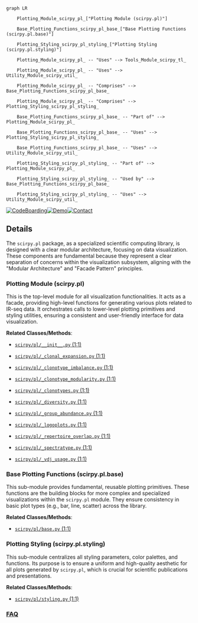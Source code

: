 ```mermaid

graph LR

    Plotting_Module_scirpy_pl_["Plotting Module (scirpy.pl)"]

    Base_Plotting_Functions_scirpy_pl_base_["Base Plotting Functions (scirpy.pl.base)"]

    Plotting_Styling_scirpy_pl_styling_["Plotting Styling (scirpy.pl.styling)"]

    Plotting_Module_scirpy_pl_ -- "Uses" --> Tools_Module_scirpy_tl_

    Plotting_Module_scirpy_pl_ -- "Uses" --> Utility_Module_scirpy_util_

    Plotting_Module_scirpy_pl_ -- "Comprises" --> Base_Plotting_Functions_scirpy_pl_base_

    Plotting_Module_scirpy_pl_ -- "Comprises" --> Plotting_Styling_scirpy_pl_styling_

    Base_Plotting_Functions_scirpy_pl_base_ -- "Part of" --> Plotting_Module_scirpy_pl_

    Base_Plotting_Functions_scirpy_pl_base_ -- "Uses" --> Plotting_Styling_scirpy_pl_styling_

    Base_Plotting_Functions_scirpy_pl_base_ -- "Uses" --> Utility_Module_scirpy_util_

    Plotting_Styling_scirpy_pl_styling_ -- "Part of" --> Plotting_Module_scirpy_pl_

    Plotting_Styling_scirpy_pl_styling_ -- "Used by" --> Base_Plotting_Functions_scirpy_pl_base_

    Plotting_Styling_scirpy_pl_styling_ -- "Uses" --> Utility_Module_scirpy_util_

```



[![CodeBoarding](https://img.shields.io/badge/Generated%20by-CodeBoarding-9cf?style=flat-square)](https://github.com/CodeBoarding/GeneratedOnBoardings)[![Demo](https://img.shields.io/badge/Try%20our-Demo-blue?style=flat-square)](https://www.codeboarding.org/demo)[![Contact](https://img.shields.io/badge/Contact%20us%20-%20contact@codeboarding.org-lightgrey?style=flat-square)](mailto:contact@codeboarding.org)



## Details



The `scirpy.pl` package, as a specialized scientific computing library, is designed with a clear modular architecture, focusing on data visualization. These components are fundamental because they represent a clear separation of concerns within the visualization subsystem, aligning with the "Modular Architecture" and "Facade Pattern" principles.



### Plotting Module (scirpy.pl)

This is the top-level module for all visualization functionalities. It acts as a facade, providing high-level functions for generating various plots related to IR-seq data. It orchestrates calls to lower-level plotting primitives and styling utilities, ensuring a consistent and user-friendly interface for data visualization.





**Related Classes/Methods**:



- <a href="https://github.com/scverse/scirpy/blob/main/src/scirpy/pl/__init__.py#L1-L1" target="_blank" rel="noopener noreferrer">`scirpy/pl/__init__.py` (1:1)</a>

- <a href="https://github.com/scverse/scirpy/blob/main/src/scirpy/pl/_clonal_expansion.py#L1-L1" target="_blank" rel="noopener noreferrer">`scirpy/pl/_clonal_expansion.py` (1:1)</a>

- <a href="https://github.com/scverse/scirpy/blob/main/src/scirpy/pl/_clonotype_imbalance.py#L1-L1" target="_blank" rel="noopener noreferrer">`scirpy/pl/_clonotype_imbalance.py` (1:1)</a>

- <a href="https://github.com/scverse/scirpy/blob/main/src/scirpy/pl/_clonotype_modularity.py#L1-L1" target="_blank" rel="noopener noreferrer">`scirpy/pl/_clonotype_modularity.py` (1:1)</a>

- <a href="https://github.com/scverse/scirpy/blob/main/src/scirpy/pl/_clonotypes.py#L1-L1" target="_blank" rel="noopener noreferrer">`scirpy/pl/_clonotypes.py` (1:1)</a>

- <a href="https://github.com/scverse/scirpy/blob/main/src/scirpy/pl/_diversity.py#L1-L1" target="_blank" rel="noopener noreferrer">`scirpy/pl/_diversity.py` (1:1)</a>

- <a href="https://github.com/scverse/scirpy/blob/main/src/scirpy/pl/_group_abundance.py#L1-L1" target="_blank" rel="noopener noreferrer">`scirpy/pl/_group_abundance.py` (1:1)</a>

- <a href="https://github.com/scverse/scirpy/blob/main/src/scirpy/pl/_logoplots.py#L1-L1" target="_blank" rel="noopener noreferrer">`scirpy/pl/_logoplots.py` (1:1)</a>

- <a href="https://github.com/scverse/scirpy/blob/main/src/scirpy/pl/_repertoire_overlap.py#L1-L1" target="_blank" rel="noopener noreferrer">`scirpy/pl/_repertoire_overlap.py` (1:1)</a>

- <a href="https://github.com/scverse/scirpy/blob/main/src/scirpy/pl/_spectratype.py#L1-L1" target="_blank" rel="noopener noreferrer">`scirpy/pl/_spectratype.py` (1:1)</a>

- <a href="https://github.com/scverse/scirpy/blob/main/src/scirpy/pl/_vdj_usage.py#L1-L1" target="_blank" rel="noopener noreferrer">`scirpy/pl/_vdj_usage.py` (1:1)</a>





### Base Plotting Functions (scirpy.pl.base)

This sub-module provides fundamental, reusable plotting primitives. These functions are the building blocks for more complex and specialized visualizations within the `scirpy.pl` module. They ensure consistency in basic plot types (e.g., bar, line, scatter) across the library.





**Related Classes/Methods**:



- <a href="https://github.com/scverse/scirpy/blob/main/src/scirpy/pl/base.py#L1-L1" target="_blank" rel="noopener noreferrer">`scirpy/pl/base.py` (1:1)</a>





### Plotting Styling (scirpy.pl.styling)

This sub-module centralizes all styling parameters, color palettes, and functions. Its purpose is to ensure a uniform and high-quality aesthetic for all plots generated by `scirpy.pl`, which is crucial for scientific publications and presentations.





**Related Classes/Methods**:



- <a href="https://github.com/scverse/scirpy/blob/main/src/scirpy/pl/styling.py#L1-L1" target="_blank" rel="noopener noreferrer">`scirpy/pl/styling.py` (1:1)</a>









### [FAQ](https://github.com/CodeBoarding/GeneratedOnBoardings/tree/main?tab=readme-ov-file#faq)